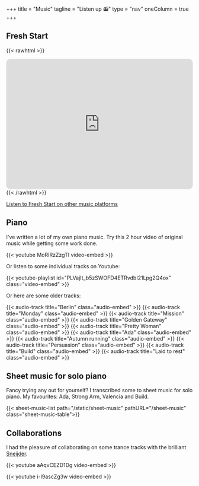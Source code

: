 +++
title = "Music"
tagline = "Listen up 📻"
type = "nav"
oneColumn = true
+++

## Fresh Start

{{< rawhtml >}}
  <iframe style="border-radius:12px" src="https://open.spotify.com/embed/album/5JMIw7f71dsF4IefH1R4EZ?utm_source=generator" width="100%" height="352" frameBorder="0" allowfullscreen="" allow="autoplay; clipboard-write; encrypted-media; fullscreen; picture-in-picture" loading="lazy"></iframe>
{{< /rawhtml >}}

[Listen to Fresh Start on other music platforms](https://tr.ee/otzCiGvhc7)

## Piano

I've written a lot of my own piano music. Try this 2 hour video of original music while getting some work done.

{{< youtube MoRIRzZzgTI video-embed >}}

Or listen to some individual tracks on Youtube:

{{< youtube-playlist id="PLVajIt_b5zSWOFD4ETRvdbI21Lpg2Q4ox" class="video-embed" >}}

Or here are some older tracks:

{{< audio-track title="Berlin" class="audio-embed" >}}
{{< audio-track title="Monday" class="audio-embed" >}}
{{< audio-track title="Mission" class="audio-embed" >}}
{{< audio-track title="Golden Gateway" class="audio-embed" >}}
{{< audio-track title="Pretty Woman" class="audio-embed" >}}
{{< audio-track title="Ada" class="audio-embed" >}}
{{< audio-track title="Autumn running" class="audio-embed" >}}
{{< audio-track title="Persuasion" class="audio-embed" >}}
{{< audio-track title="Build" class="audio-embed" >}}
{{< audio-track title="Laid to rest" class="audio-embed" >}}


## Sheet music for solo piano

Fancy trying any out for yourself? I transcribed some to sheet music for solo piano. My favourites: Ada, Strong Arm, Valencia and Build.

{{< sheet-music-list path="/static/sheet-music" pathURL="/sheet-music" class="sheet-music-table">}}


## Collaborations

I had the pleasure of collaborating on some trance tracks with the brilliant [Sneijder](https://soundcloud.com/sneijder).

{{< youtube aAqvCEZD1Dg video-embed >}}

{{< youtube i-I9ascZg3w video-embed >}}
